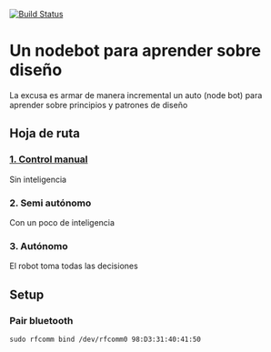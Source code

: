 [![Build Status](https://travis-ci.org/ferclaverino/nodebots-learning.svg?branch=master)](https://travis-ci.org/ferclaverino/nodebots-learning)
# Un nodebot para aprender sobre diseño

La excusa es armar de manera incremental un auto (node bot) para aprender sobre principios y patrones de diseño

## Hoja de ruta

### [1. Control manual](car/)
Sin inteligencia

### 2. Semi autónomo
Con un poco de inteligencia

### 3. Autónomo
El robot toma todas las decisiones

## Setup

### Pair bluetooth

```
sudo rfcomm bind /dev/rfcomm0 98:D3:31:40:41:50
```
